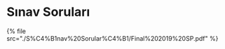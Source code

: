 # Sınav Soruları

<!--Index-->

{% file src="./S%C4%B1nav%20Sorular%C4%B1/Final%202019%20SP.pdf" %}

<!--Index-->
